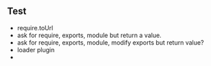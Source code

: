

## Test

* require.toUrl
* ask for require, exports, module but return a value.
* ask for require, exports, module, modify exports but return value?
* loader plugin
* 